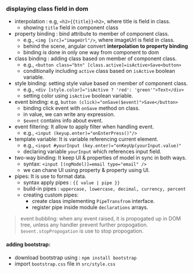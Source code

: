 ### displaying class field in dom
- interpolation : e.g, `<h2>{{title}}<h2>`,    where title is field in class.
	- showing `title` field in component class
- property binding : bind attribute to member of component class.
	- e.g., `<img [src]="imageUrl"/>`,    where imageUrl is field in class.
	- behind the scene, angular convert **interpolation to property binding**
	- binding is done in only one way from component  to dom
- class binding  : adding class based on member of component class.
	- e.g., `<button class="btn" [class.active]=isActive>Save<button>`
	- conditionally including `active` class based on `isActive` boolean variable.
- style binding: setting style value based on member of component class.
	- e.g., `<div [style.color]="isActive ? 'red': 'green'">Text</div>`
	 - setting color using `isActive` boolean variable.
- event binding: e.g, `button (click)="onSave($event)">Save</button>`
	- binding click event  with `onSave` method on class.
	- in value, we can write any expression.
	- `$event` contains info about event.
- event filtering: It allow to apply filter when handling event.
	 - e.g., `<input (keyup.enter)="onEnterPress()"/>` 
- template variable: It is variable referencing current element.
	- e.g., `<input #yourInput (key.enter)="onKeyUp(yourInput.value)"`
	- declaring variable `yourInput` which references input field.
 - two-way binding: It keep UI & properties of model in sync in both ways.
	 - syntax: `<input [(ngModel)]=email type="email" />`
	 - we can chane UI using property & property using UI.
 - pipes: It is use to format data.
	 - syntax apply pipes : `{{ value | pipe }}`
	 - build-in pipes : `uppercase, lowercase, decimal, currency, percent`
	 - creating custom pipes: 
		 - create class implementing `PipeTransfrom`  interface.
		 - register pipe inside module `declarations` arrays.
 
 >event bubbling: when any event raised, it is propogated up in DOM tree, unless any handler prevent further propogation. `$event.stopPropogation` is use to stop propogation.
	 

#### adding bootstrap:
- download bootstrap using : `npm install bootstrap`
- import `bootstrap.css` file in `src/style.css` 


